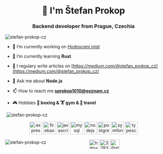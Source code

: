 <h1 align="center">👋 I'm Štefan Prokop</h1>

<h3 align="center">Backend developer from Prague, Czechia</h3>

<p align="left"> <img src="https://komarev.com/ghpvc/?username=stefan-prokop-cz" alt="stefan-prokop-cz" /> </p>

- 🔭 I’m currently working on [Hodnocení míst](https://www.hodnoceni-mist.cz/)

- 🌱 I’m currently learning **Rust**

- 📝 I regulary write articles on [https://medium.com/@stefan_prokop_cz](https://medium.com/@stefan_prokop_cz)

- 💬 Ask me about **Node.js**

- 📫 How to reach me **sprokop1010@seznam.cz**

- 🎮 Hobbies **🥊 boxing & 🏋️ gym & 🌴 travel**

<div>&nbsp;<img align="center" src="https://github-readme-stats.vercel.app/api?username=stefan-prokop-cz&show_icons=true" alt="stefan-prokop-cz" /></div>

<p align="center"><img src="https://devicons.github.io/devicon/devicon.git/icons/express/express-original-wordmark.svg" alt="express" width="40" height="40"/> <img src="https://www.vectorlogo.zone/logos/firebase/firebase-icon.svg" alt="firebase" width="40" height="40"/> <img src="https://devicons.github.io/devicon/devicon.git/icons/javascript/javascript-original.svg" alt="javascript" width="40" height="40"/> <img src="https://devicons.github.io/devicon/devicon.git/icons/mysql/mysql-original-wordmark.svg" alt="mysql" width="40" height="40"/> <img src="https://devicons.github.io/devicon/devicon.git/icons/nodejs/nodejs-original-wordmark.svg" alt="nodejs" width="40" height="40"/> <img src="https://devicons.github.io/devicon/devicon.git/icons/postgresql/postgresql-original-wordmark.svg" alt="postgresql" width="40" height="40"/> <img src="https://symfony.com/logos/symfony_black_03.svg" alt="symfony" width="40" height="40"/> <img src="https://devicons.github.io/devicon/devicon.git/icons/typescript/typescript-original.svg" alt="typescript" width="40" height="40"/></p><p><img align="left" src="https://github-readme-stats.vercel.app/api/top-langs/?username=stefan-prokop-cz&layout=compact&hide=html" alt="stefan-prokop-cz" /></p>

<div align="center">
<a href="https://linkedin.com/in/https://cz.linkedin.com/pub/štefan-prokop/6a/65/377" target="blank"><img align="center" src="https://cdn.jsdelivr.net/npm/simple-icons@3.0.1/icons/linkedin.svg" alt="https://cz.linkedin.com/pub/štefan-prokop/6a/65/377" height="30" width="30" /></a>
<a href="https://stackoverflow.com/users/3783393" target="blank"><img align="center" src="https://cdn.jsdelivr.net/npm/simple-icons@3.0.1/icons/stackoverflow.svg" alt="3783393" height="30" width="30" /></a>
<a href="https://medium.com/@stefan_prokop_cz" target="blank"><img align="center" src="https://cdn.jsdelivr.net/npm/simple-icons@3.0.1/icons/medium.svg" alt="@stefan_prokop_cz" height="30" width="30" /></a>
</div>
